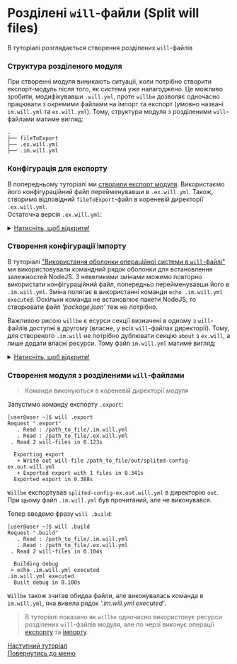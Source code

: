# Розділені `will`-файли (Split will files)

В туторіалі розглядається створення розділених `will`-файлів

### <a name="split-file-structure"></a> Структура розділеного модуля
При створенні модуля виникають ситуації, коли потрібно створити експорт-модуль після того, як система уже налагоджено. Це можливо зробити, модифікувавши `.will.yml`, проте `willbe` дозволяє одночасно працювати з окремими файлами на імпорт та експорт (умовно названі `im.will.yml` та `ex.will.yml`).
Тому, структура модуля з розділеними `will`-файлами матиме вигляд:

```
.
├── fileToExport
├── .ex.will.yml
├── .im.will.yml

```


### <a name="export-configuration"></a> Конфігурація для експорту  
В попередньому туторіалі ми [створили експорт модуля](ExportedWillFile.ukr.md). Використаємо його конфігураційний файл перейменувавши в `.ex.will.yml`. Також, створимо відповідний `fileToExport`-файл в кореневій директорії `.ex.will.yml`.  
Остаточна версія `.ex.will.yml`:

<details>
  <summary><u>Натисніть, щоб відкрити!</u></summary>

```yaml
about :

  name : splited-config-ex
  description : "Splited module config : export"
  version : 0.0.1

path :
  out : 'out'
  fileToExport : 'fileToExport'

step  :
  export.single :
      inherit : predefined.export
      tar : 0
      export : path::fileToExport

build :
  export :
      criterion :
          default : 1
          export : 1
      steps :
          - export.single
          
```

</details>


### <a name="import-configuration"></a> Створення конфігурації імпорту  
В туторіалі ["Використання оболонки операційної системи в `will`-файлі"](ShellUsingByWillbe.ukr.md) ми використовували командний рядок оболонки для встановлення залежностей NodeJS. З невеликими змінами можемо повторно використати конфігураційний файл, попередньо перейменувавши його в `.im.will.yml`. Зміна полягає в використанні команди `echo .im.will.yml executed`. Оскільки команда не встановлює пакети NodeJS, то створювати файл _'package.json'_ теж не потрібно.

Важливою рисою `willbe` є есурси секції визначені в одному з `will`-файлів доступні в другому (власне, у всіх `will`-файлах директорії). Тому, для створеного `.im.will` не потрібно дублювати секцію `about` з `ex.will`, а лише додати власні ресурси.
Тому файл `im.will.yml` матиме вигляд:

<details>
  <summary><u>Натисніть, щоб відкрити!</u></summary>

```yaml

step :

  echo :
    currentPath : '.'
    shell : echo .im.will.yml executed

build :

  debug:
    criterion :
      default : 1
    steps :
      - echo
      
```

</details>

### <a name="executions"></a> Створення модуля з розділеними `will`-файлами

> Команди виконуються в кореневій директорії модуля

<a name="export-command"></a>

Запустимо команду експорту `.export`:

```
[user@user ~]$ will .export
Request ".export"
   . Read : /path_to_file/.im.will.yml
   . Read : /path_to_file/.ex.will.yml
 . Read 2 will-files in 0.123s

  Exporting export
   + Write out will-file /path_to_file/out/splited-config-ex.out.will.yml
   + Exported export with 1 files in 0.341s
  Exported export in 0.388s

```

`Willbe` експортував `splited-config-ex.out.will.yml` в директорію `out`. При цьому файл `.im.will.yml` був прочитаний, але не виконувався.

<a name="build-command"></a>

Тепер введемо фразу `will .build`:

```
[user@user ~]$ will .build
Request ".build"
   . Read : /path_to_file/.im.will.yml
   . Read : /path_to_file/.ex.will.yml
 . Read 2 will-files in 0.104s

  Building debug
 > echo .im.will.yml executed
.im.will.yml executed
  Built debug in 0.100s

```

`Willbe` також зчитав обидва файли, але виконувалась команда в `im.will.yml`, яка вивела рядок _'.im.will.yml executed'_.


> В туторіалі показано як `willbe` одночасно використовує ресурси розділених `will`-файлів модуля, але по черзі виконує операції [експорту](#export-command) та [імпорту](#build-command).

[Наступний туторіал](SubmodulesImporting.md)   
[Повернутись до меню](Topics.ukr.md)